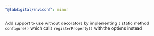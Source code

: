 ```yaml
---
"@labdigital/enviconf": minor
---
```


Add support to use without decorators by implementing a static method `configure()` which calls `registerProperty()` with the options instead
